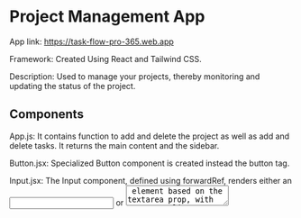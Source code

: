 # Project Management App

App link: https://task-flow-pro-365.web.app

Framework: Created Using React and Tailwind CSS.

Description: Used to manage your projects, thereby monitoring and updating the status of the project.

## Components

App.js: It contains function to add and delete the project as well as add and delete tasks. It returns the main content and the sidebar.

Button.jsx: Specialized Button component is created instead the button tag.

Input.jsx: The Input component, defined using forwardRef, renders either an <input> or <textarea> element based on the textarea prop, with common styling applied. It accepts label and other props, and forwards the ref to the underlying DOM element for direct access.

Modal.jsx: The `Modal` component, using `forwardRef`, provides a modal dialog with a `ref`-forwarded method to programmatically open the dialog. It uses `createPortal` to render the modal content into a separate DOM node identified by `modal-root`, ensuring it appears above other content.

New Project: The `NewProject` component manages a form to add a new project, utilizing `Input` components for user input and a `Modal` to alert users of missing values. It uses `useRef` to handle form element references and validates inputs before invoking the `onAdd` callback, while displaying the modal for invalid input.

New Task: The `NewTask` component provides a text input and a button to add a new task. It uses the `useState` hook to manage the input value, updates the state on input changes, and clears the input after adding the task if it's not empty.

No Project Selected : The `NoProjectSelected` component displays a message and an image when no project is selected. It includes a button to initiate adding a new project, using the `Button` component and calling the `onStartAddProject` function when clicked.

Selected Project : The `SelectedProject` component displays the details of a selected project, including its title, due date, and description. It also provides a button to delete the project and renders a `Tasks` component for managing tasks related to the project.

Side Bar : The `SideBar` component renders a sidebar with a list of projects and a button to add a new project. It highlights the currently selected project and calls `onSelectProject` when a project is clicked, while using `onStartAddProject` to handle adding new projects.

Tasks : The `Tasks` component manages and displays a list of tasks for a project. It includes a `NewTask` component for adding tasks and conditionally shows a message if there are no tasks. If tasks exist, they are listed with a button to delete each task, utilizing the `onDelete` function for removal.
